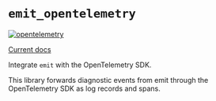 # `emit_opentelemetry`

[![opentelemetry](https://github.com/emit-rs/emit/actions/workflows/opentelemetry.yml/badge.svg)](https://github.com/emit-rs/emit/actions/workflows/opentelemetry.yml)

[Current docs](https://docs.rs/emit_opentelemetry/0.11.0-alpha.13/emit_opentelemetry/index.html)

Integrate `emit` with the OpenTelemetry SDK.

This library forwards diagnostic events from emit through the OpenTelemetry SDK as log records and spans.
